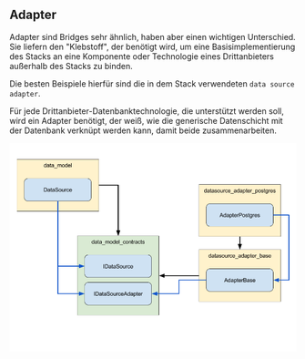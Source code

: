 ## Adapter

Adapter sind Bridges sehr ähnlich, haben aber einen wichtigen Unterschied. Sie
liefern den "Klebstoff", der benötigt wird, um eine Basisimplementierung des
Stacks an eine Komponente oder Technologie eines Drittanbieters außerhalb des
Stacks zu binden.

Die besten Beispiele hierfür sind die in dem Stack verwendeten `data source adapter`.

Für jede Drittanbieter-Datenbanktechnologie, die unterstützt werden soll, wird
ein Adapter benötigt, der weiß, wie die generische Datenschicht mit der
Datenbank verknüpt werden kann, damit beide zusammenarbeiten.

![Adapter](images/adapters.png)
